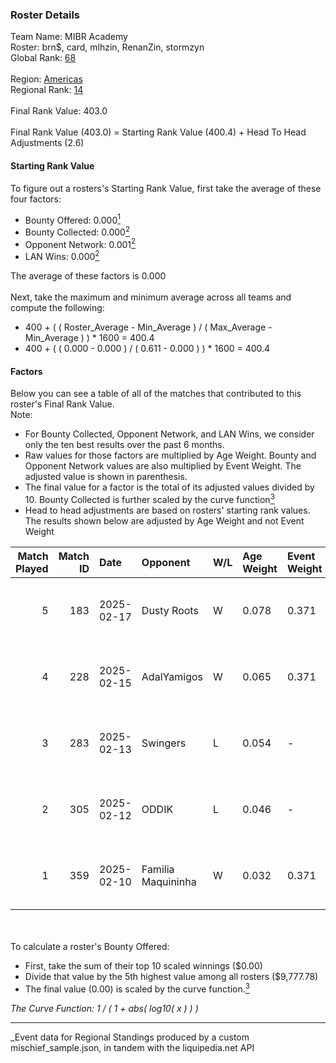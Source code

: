 ### Roster Details<br />
Team Name: MIBR Academy<br />
Roster: brn$, card, mlhzin, RenanZin, stormzyn<br />
Global Rank: [68](../../standings_global_2025_08_04.md)<br />
<br />
Region: [Americas]( ../../standings_americas_2025_08_04.md)<br />
Regional Rank: [14]( ../../standings_americas_2025_08_04.md)<br />
<br />
Final Rank Value:  403.0<br />
<br />
Final Rank Value (403.0) = Starting Rank Value (400.4) + Head To Head Adjustments (2.6)<br />

#### Starting Rank Value<br />
To figure out a rosters's Starting Rank Value, first take the average of these four factors:<br />
- Bounty Offered: 0.000[<sup>1</sup>](#table2)
- Bounty Collected: 0.000[<sup>2</sup>](#table1)
- Opponent Network: 0.001[<sup>2</sup>](#table1)
- LAN Wins: 0.000[<sup>2</sup>](#table1)

The average of these factors is 0.000<br />
<br />
Next, take the maximum and minimum average across all teams and compute the following:<br />
- 400 + ( ( Roster_Average - Min_Average ) / ( Max_Average - Min_Average ) ) * 1600 = 400.4
- 400 + ( ( 0.000 - 0.000 ) / ( 0.611 - 0.000 ) ) * 1600 = 400.4


#### Factors<br />
Below you can see a table of all of the matches that contributed to this roster's Final Rank Value.<br />
Note:<br />

- For Bounty Collected, Opponent Network, and LAN Wins, we consider only the ten best results over the past 6 months.
- Raw values for those factors are multiplied by Age Weight. Bounty and Opponent Network values are also multiplied by Event Weight. The adjusted value is shown in parenthesis.
- The final value for a factor is the total of its adjusted values divided by 10. Bounty Collected is further scaled by the curve function[<sup>3</sup>](#curveFunction)
- Head to head adjustments are based on rosters' starting rank values. The results shown below are adjusted by Age Weight and not Event Weight
<span id="table1"></span><br />


| Match Played | Match ID | Date       | Opponent           | W/L | Age Weight | Event Weight | Bounty Collected | Opponent Network | LAN Wins  | H2H Adj. | Roster                                 |
| -: | -: | :- | :- | :- | :- | :- | :- | :- | :- | -: | :- |
|            5 |      183 | 2025-02-17 | Dusty Roots        | W   | 0.078      | 0.371        | 0.000 (0.000)    | 0.114 (0.003)    | 0 (0.000) |     1.61 | brn$, card, mlhzin, RenanZin, stormzyn |
|            4 |      228 | 2025-02-15 | AdalYamigos        | W   | 0.065      | 0.371        | 0.000 (0.000)    | 0.086 (0.002)    | 0 (0.000) |     1.02 | brn$, card, mlhzin, RenanZin, stormzyn |
|            3 |      283 | 2025-02-13 | Swingers           | L   | 0.054      | -            | -                | -                | -         |    -0.39 | brn$, card, mlhzin, RenanZin, stormzyn |
|            2 |      305 | 2025-02-12 | ODDIK              | L   | 0.046      | -            | -                | -                | -         |    -0.17 | brn$, card, mlhzin, RenanZin, stormzyn |
|            1 |      359 | 2025-02-10 | Familia Maquininha | W   | 0.032      | 0.371        | 0.000 (0.000)    | 0.060 (0.001)    | 0 (0.000) |     0.50 | brn$, card, mlhzin, RenanZin, stormzyn |

<br />
<span id="table2"></span><br />
To calculate a roster's Bounty Offered:<br />

- First, take the sum of their top 10 scaled winnings ($0.00)
- Divide that value by the 5th highest value among all rosters ($9,777.78)
- The final value (0.00) is scaled by the curve function.[<sup>3</sup>](#curveFunction)

<span id="curveFunction"></span>_The Curve Function: 1 / ( 1 + abs( log10( x ) ) )_<br />

---
_Event data for Regional Standings produced by a custom mischief_sample.json, in tandem with the liquipedia.net API<br />
